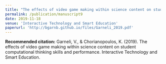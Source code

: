 ```yaml
---
title: "The effects of video game making within science content on student computational thinking skills and performance"
permalink: /publication/manuscript9
date: 2019-11-18
venue: 'Interactive Technology and Smart Education'
paperurl: 'http://bgarnb.github.io/files/Garneli_2019.pdf'
---
```


<b> Recommended citation:</b> Garneli, V., & Chorianopoulos, K. (2019). The effects of video game making within science content on student computational thinking skills and performance. Interactive Technology and Smart Education.

